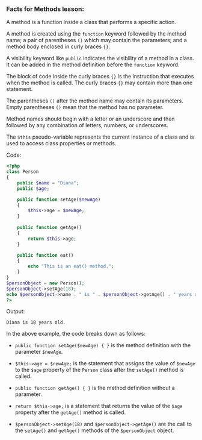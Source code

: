 ### Facts for Methods lesson:

A method is a function inside a class that performs a specific action.

A method is created using the `function` keyword followed by the method name; a pair of parentheses `()` which may contain the parameters; and a method body enclosed in curly braces `{}`.

A visibility keyword like `public` indicates the visibility of a method in a class. It can be added in the method definition before the `function` keyword. 

The block of code inside the curly braces `{}` is the instruction that executes when the method is called. The curly braces `{}` may contain more than one statement.

The parentheses `()` after the method name may contain its parameters. Empty parentheses `()` mean that the method has no parameter.

Method names should begin with a letter or an underscore and then followed by any combination of letters, numbers, or underscores.

The `$this` pseudo-variable represents the current instance of a class and is used to access class properties or methods. 

Code:

```php
<?php
class Person 
{
    public $name = "Diana";
    public $age;

    public function setAge($newAge) 
    {
        $this->age = $newAge;
    }
    
    public function getAge()
    {
        return $this->age;
    }

    public function eat()
    {
        echo "This is an eat() method.";
    }
}
$personObject = new Person();
$personObject->setAge(18);
echo $personObject->name . " is " . $personObject->getAge() . " years old.";
?>
```

Output:
```
Diana is 18 years old.
```

In the above example, the code breaks down as follows:

 - `public function setAge($newAge) { }` is the method definition with the parameter `$newAge`.

 - `$this->age = $newAge;` is the statement that assigns the value of `$newAge` to the `$age` property of the `Person` class after the `setAge()` method is called.

 - `public function getAge() { }` is the method definition without a parameter.

 - `return $this->age;` is a statement that returns the value of the `$age` property after the `getAge()` method is called.

 - `$personObject->setAge(18)` and `$personObject->getAge()` are the call to the `setAge()` and `getAge()` methods of the `$personObject` object.
